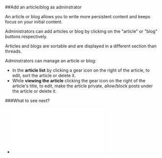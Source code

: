 
##Add an article/blog as adminstrator

An article or blog allows you to write more persistent content and keeps focus on your initial content.

Administrators can add articles or blog by clicking on the "article" or "blog" buttons respectively.

Articles and blogs are sortable and are displayed in a different section than threads.

Adminstrators can manage an article or blog:

 - In the **article list** by clicking a gear icon on the right of the article, to edit, sort the article or delete it.
 - While **viewing the article** clicking the gear icon on the right of the article's title, to edit, make the article private, allow/block posts under the article or delete it.

###What to see next?

 - ![Best practices setting up your streams](best-practices-setting-up-your-streams.md)
    
